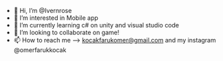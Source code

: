 - 👋 Hi, I’m @Ivernrose
- 👀 I’m interested in Mobile app
- 🌱 I’m currently learning c# on unity and visual studio code
- 💞️ I’m looking to collaborate on game!
- 📫 How to reach me --> kocakfarukomer@gmail.com and my instagram @omerfarukkocak

<!---
Ivernrose/Ivernrose is a ✨ special ✨ repository because its `README.md` (this file) appears on your GitHub profile.
You can click the Preview link to take a look at your changes.
--->
